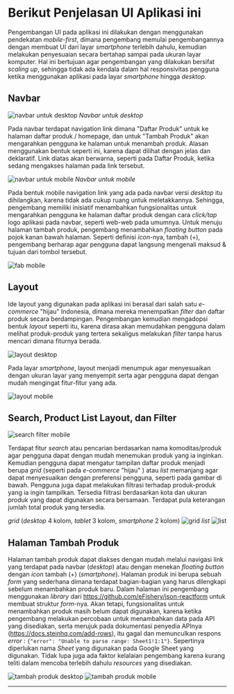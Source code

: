 # Berikut Penjelasan UI Aplikasi ini
Pengembangan UI pada aplikasi ini dilakukan dengan menggunakan pendekatan *mobile-first*, dimana pengembang memulai pengembangannya dengan membuat UI dari layar *smartphone* terlebih dahulu, kemudian melakukan penyesuaian secara bertahap sampai pada ukuran layar komputer. Hal ini bertujuan agar pengembangan yang dilakukan bersifat *scaling up*, sehingga tidak ada kendala dalam hal responsivitas pengguna ketika menggunakan aplikasi pada layar *smartphone* hingga *desktop*.

## Navbar
![navbar untuk desktop](https://github.com/pramesywaraj/image-repository/blob/main/navbar-1.png?raw=true)
*Navbar untuk desktop*

Pada navbar terdapat navigation link dimana "Daftar Produk" untuk ke halaman daftar produk / homepage, dan untuk "Tambah Produk" akan mengarahkan pengguna ke halaman untuk menambah produk. Alasan menggunakan bentuk seperti ini, karena dapat dilihat dengan jelas dan deklaratif. Link diatas akan berwarna, seperti pada Daftar Produk, ketika sedang mengakses halaman pada link tersebut.

![navbar untuk mobile](https://github.com/pramesywaraj/image-repository/blob/main/navbar-2.png?raw=true)
*Navbar untuk mobile*

Pada bentuk mobile navigation link yang ada pada navbar versi *desktop* itu dihilangkan, karena tidak ada cukup ruang untuk meletakkannya. Sehingga, pengembang memiliki inisiatif menambahkan fungsionalitas untuk mengarahkan pengguna ke halaman daftar produk dengan cara *click/tap* logo aplikasi pada navbar, seperti web-web pada umumnya. Untuk menuju halaman tambah produk, pengembang menambahkan *floating button* pada pojok kanan bawah halaman. Seperti definisi *icon*-nya, tambah (+), pengembang berharap agar pengguna dapat langsung mengenali maksud & tujuan dari tombol tersebut.

![fab mobile](https://github.com/pramesywaraj/image-repository/blob/main/fab-add.png?raw=true)

## Layout
Ide layout yang digunakan pada aplikasi ini berasal dari salah satu *e-commerce* "hijau" Indonesia, dimana mereka menempatkan *filter* dan daftar produk secara berdampingan. Pengembangan kemudian mengadopsi bentuk *layout* seperti itu, karena dirasa akan memudahkan pengguna dalam melihat produk-produk yang tertera sekaligus melakukan *filter* tanpa harus mencari dimana fiturnya berada.

![layout desktop](https://github.com/pramesywaraj/image-repository/blob/main/full-desktop-1.png?raw=true)

Pada layar *smartphone*, layout menjadi menumpuk agar menyesuaikan dengan ukuran layar yang menyempit serta agar pengguna dapat dengan mudah mengingat fitur-fitur yang ada.

![layout mobile](https://github.com/pramesywaraj/image-repository/blob/main/full-mobile.png?raw=true)

## Search, Product List Layout, dan Filter

![search filter mobile](https://github.com/pramesywaraj/image-repository/blob/main/search_filter_1.png?raw=true)

Terdapat fitur *search* atau pencarian berdasarkan nama komoditas/produk agar pengguna dapat dengan mudah menemukan produk yang ia inginkan. Kemudian pengguna dapat mengatur tampilan daftar produk menjadi berupa *grid* (seperti pada *e-commerce* "hijau" ) atau *list* memanjang agar dapat menyesuaikan dengan preferensi pengguna, seperti pada gambar di bawah. Pengguna juga dapat melakukan filtrasi terhadap produk-produk yang ia ingin tampilkan. Tersedia filtrasi berdasarkan kota dan ukuran produk yang dapat digunakan secara bersamaan. Terdapat pula keterangan jumlah total produk yang tersedia.

*grid* (*desktop* 4 kolom, *tablet* 3 kolom, *smartphone* 2 kolom)
![grid](https://github.com/pramesywaraj/image-repository/blob/main/grid-1.png?raw=true)
*list*
![list](https://github.com/pramesywaraj/image-repository/blob/main/list-1.png?raw=true)

## Halaman Tambah Produk

Halaman tambah produk dapat diakses dengan mudah melalui navigasi link yang terdapat pada navbar (*desktop*) atau dengan menekan *floating button* dengan *icon* tambah (+) (*smartphone*). Halaman produk ini berupa sebuah *form* yang sederhana dimana terdapat bagian-bagian yang harus dilengkapi sebelum menambahkan produk baru. Dalam halaman ini pengembang menggunakan *library* dari https://github.com/eFishery/json-reactform untuk membuat struktur *form*-nya. Akan tetapi, fungsionalitas untuk menambahkan produk masih belum dapat digunakan, karena ketika pengembang melakukan percobaan untuk menambahkan data pada API yang disediakan, serta merujuk pada dokumentasi penyedia APInya (https://docs.steinhq.com/add-rows), itu gagal dan memunculkan respons *error* : `{"error": "Unable to parse range: Sheet1!1:1"}`. Sepertinya diperlukan nama *Sheet* yang digunakan pada Google Sheet yang digunakan. Tidak lupa juga ada faktor kelalaian pengembang karena kurang teliti dalam mencoba terlebih dahulu *resources* yang disediakan.

![tambah produk desktop](https://github.com/pramesywaraj/image-repository/blob/main/add-desktop.png?raw=true)
![tambah produk mobile](https://github.com/pramesywaraj/image-repository/blob/main/add-mobile.png?raw=true)

--- 
